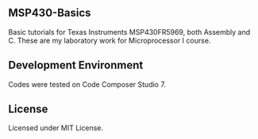 ## MSP430-Basics
Basic tutorials for Texas Instruments MSP430FR5969, both Assembly and C. These are my laboratory work for Microprocessor I course.

## Development Environment
Codes were tested on Code Composer Studio 7.

## License
Licensed under MIT License.
